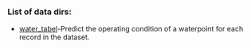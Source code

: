 

### List of data dirs:

* [water_tabel](https://www.drivendata.org/competitions/7/pump-it-up-data-mining-the-water-table/page/25/)-Predict the operating condition of a waterpoint for each record in the dataset.
